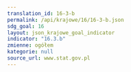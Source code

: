 ```yaml
---
translation_id: 16-3-b
permalink: /api/krajowe/16/16-3-b.json
sdg_goal: 16
layout: json_krajowe_goal_indicator
indicator: "16.3.b"
zmienne: ogółem
kategorie: null
source_url: www.stat.gov.pl
---
```

